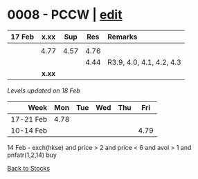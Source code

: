 # 0008 - PCCW | [edit](https://github.com/alwinwoo/alwinwoo.github.io/edit/master/stocks/0008.md)

| 17 Feb  | **x.xx**     | Sup   | Res   | Remarks
| ---:    | :---:        | :---: | :---: | :--- 
|         |
|         | 4.77         | 4.57  | 4.76  | 
|         |              |       | 4.44  | R3.9, 4.0, 4.1, 4.2, 4.3 |
|         | **x.xx**     |       |       |

*Levels updated on 18 Feb*

Week      | Mon   | Tue   | Wed   | Thu   | Fri   |
---:      | :---: | :---: | :---: | :---: | :---: |
17-21 Feb | 4.78  |
10-14 Feb |       |       |       |       | 4.79  |

14 Feb - exch(hkse) and price > 2 and price < 6 and avol > 1 and pnfatr(1,2,14) buy

[Back to Stocks](https://alwinwoo.github.io/stocks)
